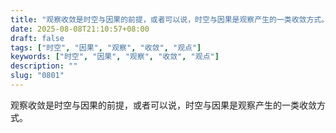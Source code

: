 ```yaml
---
title: "观察收敛是时空与因果的前提，或者可以说，时空与因果是观察产生的一类收敛方式。"
date: 2025-08-08T21:10:57+08:00
draft: false
tags: ["时空", "因果", "观察", "收敛", "观点"]
keywords: ["时空", "因果", "观察", "收敛", "观点"]
description: ""
slug: "0801"
---
```


观察收敛是时空与因果的前提，或者可以说，时空与因果是观察产生的一类收敛方式。
